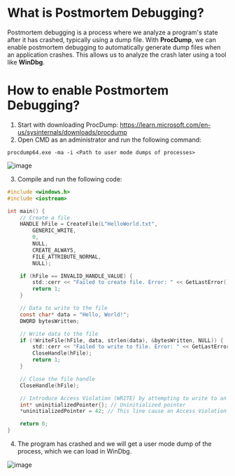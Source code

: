 # What is Postmortem Debugging?

Postmortem debugging is a process where we analyze a program's state after it has crashed, typically using a dump file. With **ProcDump**, we can enable postmortem debugging to automatically generate dump files when an application crashes. This allows us to analyze the crash later using a tool like **WinDbg**.

# How to enable Postmortem Debugging?

1. Start with downloading ProcDump: https://learn.microsoft.com/en-us/sysinternals/downloads/procdump
2. Open CMD as an administrator and run the following command:

```
procdump64.exe -ma -i <Path to user mode dumps of processes>
```

![image](https://github.com/DebugPrivilege/InsightEngineering/assets/63166600/4091b744-d59f-4c46-9fe0-9b02a6922635)

3. Compile and run the following code:

```c
#include <windows.h>
#include <iostream>

int main() {
    // Create a file
    HANDLE hFile = CreateFile(L"HelloWorld.txt",
        GENERIC_WRITE,
        0,
        NULL,
        CREATE_ALWAYS,
        FILE_ATTRIBUTE_NORMAL,
        NULL);

    if (hFile == INVALID_HANDLE_VALUE) {
        std::cerr << "Failed to create file. Error: " << GetLastError() << std::endl;
        return 1;
    }

    // Data to write to the file
    const char* data = "Hello, World!";
    DWORD bytesWritten;

    // Write data to the file
    if (!WriteFile(hFile, data, strlen(data), &bytesWritten, NULL)) {
        std::cerr << "Failed to write to file. Error: " << GetLastError() << std::endl;
        CloseHandle(hFile);
        return 1;
    }

    // Close the file handle
    CloseHandle(hFile);

    // Introduce Access Violation (WRITE) by attempting to write to an uninitialized pointer
    int* uninitializedPointer{}; // Uninitialized pointer
    *uninitializedPointer = 42; // This line cause an Access Violation (WRITE)

    return 0;
}
```

4. The program has crashed and we will get a user mode dump of the process, which we can load in WinDbg.

![image](https://github.com/DebugPrivilege/InsightEngineering/assets/63166600/7a9ecd81-9154-4a01-bce7-d3001bd48455)

